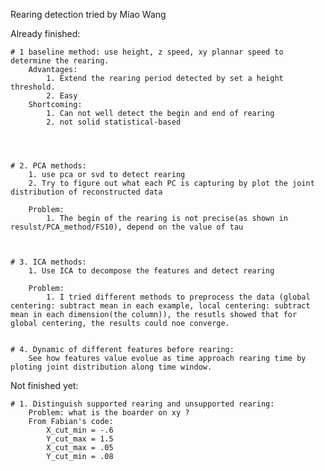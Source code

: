 Rearing detection tried by Miao Wang


Already finished:

    # 1 baseline method: use height, z speed, xy plannar speed to determine the rearing. 
        Advantages: 
            1. Extend the rearing period detected by set a height threshold.
            2. Easy
        Shortcoming:
            1. Can not well detect the begin and end of rearing
            2. not solid statistical-based
        

        
    
    # 2. PCA methods: 
        1. use pca or svd to detect rearing
        2. Try to figure out what each PC is capturing by plot the joint distribution of reconstructed data
        
        Problem:
            1. The begin of the rearing is not precise(as shown in resulst/PCA_method/FS10), depend on the value of tau
    


    # 3. ICA methods:
        1. Use ICA to decompose the features and detect rearing

        Problem:
            1. I tried different methods to preprocess the data (global centering: subtract mean in each example, local centering: subtract mean in each dimension(the column)), the resutls showed that for global centering, the results could noe converge.

    
    # 4. Dynamic of different features before rearing:
        See how features value evolue as time approach rearing time by ploting joint distribution along time window.

Not finished yet:

    # 1. Distinguish supported rearing and unsupported rearing:
        Problem: what is the boarder on xy ?
        From Fabian's code:
            X_cut_min = -.6
            Y_cut_max = 1.5
            X_cut_max = .05
            Y_cut_min = .08

 
